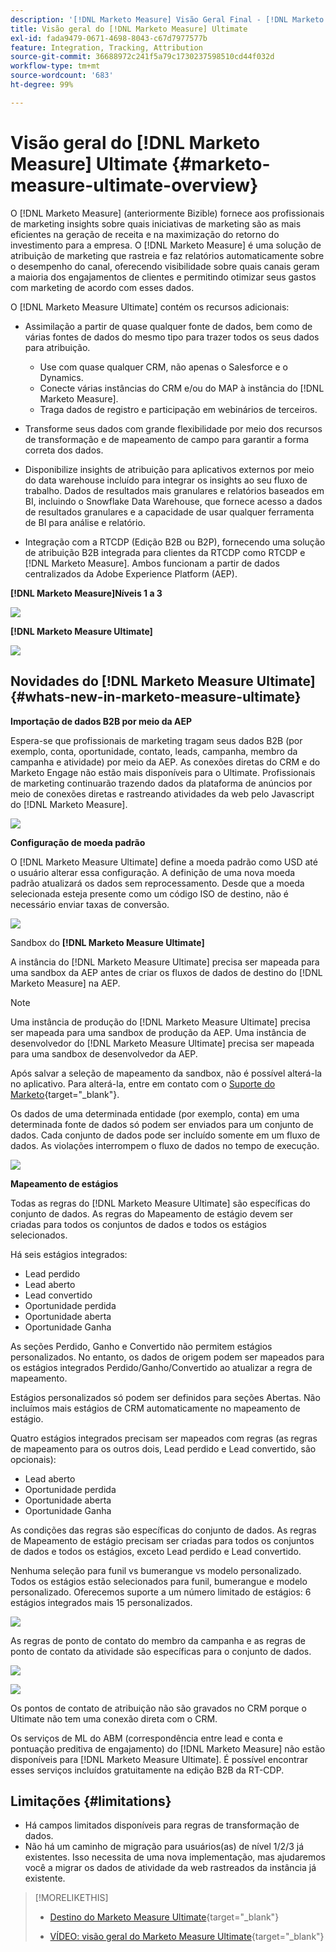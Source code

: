 ```yaml
---
description: '[!DNL Marketo Measure] Visão Geral Final - [!DNL Marketo Measure]'
title: Visão geral do [!DNL Marketo Measure] Ultimate
exl-id: fada9479-0671-4698-8043-c67d7977577b
feature: Integration, Tracking, Attribution
source-git-commit: 36688972c241f5a79c1730237598510cd44f032d
workflow-type: tm+mt
source-wordcount: '683'
ht-degree: 99%

---
```


# Visão geral do [!DNL Marketo Measure] Ultimate {#marketo-measure-ultimate-overview}

O [!DNL Marketo Measure] (anteriormente Bizible) fornece aos profissionais de marketing insights sobre quais iniciativas de marketing são as mais eficientes na geração de receita e na maximização do retorno do investimento para a empresa. O [!DNL Marketo Measure] é uma solução de atribuição de marketing que rastreia e faz relatórios automaticamente sobre o desempenho do canal, oferecendo visibilidade sobre quais canais geram a maioria dos engajamentos de clientes e permitindo otimizar seus gastos com marketing de acordo com esses dados.

O [!DNL Marketo Measure Ultimate] contém os recursos adicionais:

* Assimilação a partir de quase qualquer fonte de dados, bem como de várias fontes de dados do mesmo tipo para trazer todos os seus dados para atribuição.
   * Use com quase qualquer CRM, não apenas o Salesforce e o Dynamics.
   * Conecte várias instâncias do CRM e/ou do MAP à instância do [!DNL Marketo Measure].
   * Traga dados de registro e participação em webinários de terceiros.

* Transforme seus dados com grande flexibilidade por meio dos recursos de transformação e de mapeamento de campo para garantir a forma correta dos dados.

* Disponibilize insights de atribuição para aplicativos externos por meio do data warehouse incluído para integrar os insights ao seu fluxo de trabalho. Dados de resultados mais granulares e relatórios baseados em BI, incluindo o Snowflake Data Warehouse, que fornece acesso a dados de resultados granulares e a capacidade de usar qualquer ferramenta de BI para análise e relatório.

* Integração com a RTCDP (Edição B2B ou B2P), fornecendo uma solução de atribuição B2B integrada para clientes da RTCDP como RTCDP e [!DNL Marketo Measure]. Ambos funcionam a partir de dados centralizados da Adobe Experience Platform (AEP).

**[!DNL Marketo Measure]Níveis 1 a 3**

![](assets/marketo-measure-ultimate-overview-1.png)

**[!DNL Marketo Measure Ultimate]**

![](assets/marketo-measure-ultimate-overview-2.png)

## Novidades do [!DNL Marketo Measure Ultimate] {#whats-new-in-marketo-measure-ultimate}

**Importação de dados B2B por meio da AEP**

Espera-se que profissionais de marketing tragam seus dados B2B (por exemplo, conta, oportunidade, contato, leads, campanha, membro da campanha e atividade) por meio da AEP. As conexões diretas do CRM e do Marketo Engage não estão mais disponíveis para o Ultimate. Profissionais de marketing continuarão trazendo dados da plataforma de anúncios por meio de conexões diretas e rastreando atividades da web pelo Javascript do [!DNL Marketo Measure].

![](assets/marketo-measure-ultimate-overview-3.png)

**Configuração de moeda padrão**

O [!DNL Marketo Measure Ultimate] define a moeda padrão como USD até o usuário alterar essa configuração. A definição de uma nova moeda padrão atualizará os dados sem reprocessamento. Desde que a moeda selecionada esteja presente como um código ISO de destino, não é necessário enviar taxas de conversão.

![](assets/marketo-measure-ultimate-overview-4.png)

Sandbox do **[!DNL Marketo Measure Ultimate]**

A instância do [!DNL Marketo Measure Ultimate] precisa ser mapeada para uma sandbox da AEP antes de criar os fluxos de dados de destino do [!DNL Marketo Measure] na AEP.

>[!NOTE]
>
>Uma instância de produção do [!DNL Marketo Measure Ultimate] precisa ser mapeada para uma sandbox de produção da AEP. Uma instância de desenvolvedor do [!DNL Marketo Measure Ultimate] precisa ser mapeada para uma sandbox de desenvolvedor da AEP.

Após salvar a seleção de mapeamento da sandbox, não é possível alterá-la no aplicativo. Para alterá-la, entre em contato com o [Suporte do Marketo](https://nation.marketo.com/t5/support/ct-p/Support){target="_blank"}.

Os dados de uma determinada entidade (por exemplo, conta) em uma determinada fonte de dados só podem ser enviados para um conjunto de dados. Cada conjunto de dados pode ser incluído somente em um fluxo de dados. As violações interrompem o fluxo de dados no tempo de execução.

![](assets/marketo-measure-ultimate-overview-5.png)

**Mapeamento de estágios**

Todas as regras do [!DNL Marketo Measure Ultimate] são específicas do conjunto de dados. As regras do Mapeamento de estágio devem ser criadas para todos os conjuntos de dados e todos os estágios selecionados.

Há seis estágios integrados:

* Lead perdido
* Lead aberto
* Lead convertido
* Oportunidade perdida
* Oportunidade aberta
* Oportunidade Ganha

As seções Perdido, Ganho e Convertido não permitem estágios personalizados. No entanto, os dados de origem podem ser mapeados para os estágios integrados Perdido/Ganho/Convertido ao atualizar a regra de mapeamento.

Estágios personalizados só podem ser definidos para seções Abertas.
Não incluímos mais estágios de CRM automaticamente no mapeamento de estágio.

Quatro estágios integrados precisam ser mapeados com regras (as regras de mapeamento para os outros dois, Lead perdido e Lead convertido, são opcionais):

* Lead aberto
* Oportunidade perdida
* Oportunidade aberta
* Oportunidade Ganha

As condições das regras são específicas do conjunto de dados. As regras de Mapeamento de estágio precisam ser criadas para todos os conjuntos de dados e todos os estágios, exceto Lead perdido e Lead convertido.

Nenhuma seleção para funil vs bumerangue vs modelo personalizado. Todos os estágios estão selecionados para funil, bumerangue e modelo personalizado. Oferecemos suporte a um número limitado de estágios: 6 estágios integrados mais 15 personalizados.

![](assets/marketo-measure-ultimate-overview-6.png)

As regras de ponto de contato do membro da campanha e as regras de ponto de contato da atividade são específicas para o conjunto de dados.

![](assets/marketo-measure-ultimate-overview-7.png)

![](assets/marketo-measure-ultimate-overview-8.png)

Os pontos de contato de atribuição não são gravados no CRM porque o Ultimate não tem uma conexão direta com o CRM.

Os serviços de ML do ABM (correspondência entre lead e conta e pontuação preditiva de engajamento) do [!DNL Marketo Measure] não estão disponíveis para [!DNL Marketo Measure Ultimate]. É possível encontrar esses serviços incluídos gratuitamente na edição B2B da RT-CDP.

## Limitações {#limitations}

* Há campos limitados disponíveis para regras de transformação de dados.
* Não há um caminho de migração para usuários(as) de nível 1/2/3 já existentes. Isso necessita de uma nova implementação, mas ajudaremos você a migrar os dados de atividade da web rastreados da instância já existente.

>[!MORELIKETHIS]
>
>* [Destino do Marketo Measure Ultimate](https://experienceleague.adobe.com/docs/experience-platform/destinations/catalog/adobe/marketo-measure-ultimate.html?lang=pt-BR){target="_blank"}
>
>* [VÍDEO: visão geral do Marketo Measure Ultimate](https://experienceleague.adobe.com/pt-br/docs/marketo-measure-learn/tutorials/marketo-measure-ultimate/overview){target="_blank"}
